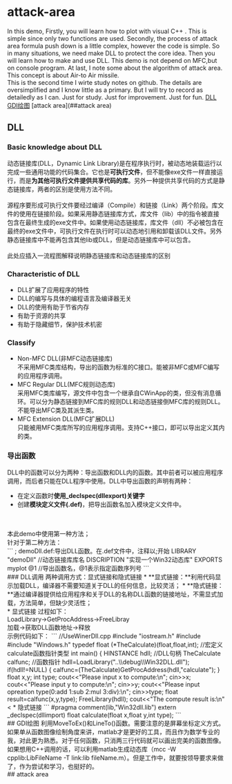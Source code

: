 # attack-area
In this demo, Firstly, you will learn how to plot with visual C++ . This is simple since only two functions are used. Secondly, the process of attack area formula push down is a little complex, however the code is simple. So in many situations, we need make DLL to protect the core idea. Then you will learn how to make and use DLL. This demo is not depend on MFC,but on console program. At last, I note some about the algorithm of attack area.  This concept is about Air-to Air missile.
<br>This is the second time I wirte study notes on github. The details are oversimplified and I know little as a primary. But I will try to record as detailedly as I can. Just for study. Just for improvement. Just for fun.
[DLL](##DLL)
[GDI绘图](##GDI绘图)
[attack area](##attack area)
## DLL
### Basic knowledge about DLL
动态链接库(DLL，Dynamic Link Library)是在程序执行时，被动态地装载运行以完成一些通用功能的代码集合。它也是**可执行文件**，但不能像exe文件一样直接运行，而是**为其他可执行文件提供共享代码的库**。另外一种提供共享代码的方式是静态链接库，两者的区别是使用方法不同。
<br>
<br>源程序要形成可执行文件要经过编译（Compile）和链接（Link）两个阶段。库文件的使用在链接阶段。如果采用静态链接库方式，库文件（lib）中的指令被直接包含在最终生成的exe文件中。如果使用动态链接库，库文件（dll）不必被包含在最终的exe文件中，可执行文件在执行时可以动态地引用和卸载该DLL文件。另外静态链接库中不能再包含其他lib或DLL，但是动态链接库中可以包含。
<br>
<br>此处应插入一流程图解释说明静态链接库和动态链接库的区别
### Characteristic of DLL
* DLL扩展了应用程序的特性
* DLL的编写与具体的编程语言及编译器无关
* DLL的使用有助于节省内存
* 有助于资源的共享
* 有助于隐藏细节，保护技术机密
### Classify
* Non-MFC DLL(非MFC动态链接库)
<br>不采用MFC类库结构，导出的函数为标准的C接口。能被非MFC或MFC编写的应用程序调用。
* MFC Regular DLL(MFC规则动态库)
<br>采用MFC类库编写，源文件中包含一个继承自CWinApp的类，但没有消息循环。可以分为静态链接到MFC库的规则DLL和动态链接倒MFC库的规则DLL。不能导出MFC类及其派生类。
* MFC Extension DLL(MFC扩展DLL)
<br>只能被用MFC类库所写的应用程序调用。支持C++接口，即可以导出定义其内的类。
### 导出函数
DLL中的函数可以分为两种：导出函数和DLL内的函数。其中前者可以被应用程序调用，而后者只能在DLL程序中使用。DLL中导出函数的声明有两种：
* 在定义函数时**使用_declspec(dllexport)关键字**
* 创建**模块定义文件(.def)**，把导出函数名加入模块定义文件中。
<br>
<br>本此demo中使用第一种方法；
<br>针对于第二种方法：
<br>
```
; demoDll.def:导出DLL函数。在.def文件中，注释以;开始
LIBRARY "demoDll"  //动态链接库库名
DISCRIPTION "实现一个Win32动态库"
EXPORTS
      myplot @1   //导出函数名，@1表示指定函数序列号
```
<br>
### DLL调用
两种调用方式：显式链接和隐式链接
* **显式链接：**利用代码显示加载DLL，编译器不需要知道关于DLL的任何信息，比较灵活；
* **隐式链接：**通过编译器提供给应用程序和关于DLL的名称DLL函数的链接地址，不需显式加载，方法简单，但缺少灵活性；
<br>
* 显式链接
过程如下：
<br>LoadLibrary->GetProcAddress->FreeLibray
<br>加载->获取DLL函数地址->释放
<br>示例代码如下：
```
//UseWinerDll.cpp
#include "iostream.h"
#include <stdio.h>
#include "Windows.h"
typedef float (*TheCalculate)(float,float,int); //宏定义calculate函数指针类型
int main()
{
  HINSTANCE hdll;  //DLL句柄
  TheCalculate calfunc;  //函数指针
  hdll=LoadLibrary("..\\debug\\Win32DLL.dll");
  if(hdll!=NULL)
  {
    calfunc=(TheCalculate)GetProcAddress(hdll,"calculate");
  }
  float x,y;
  int type;
  cout<<"Please input x to compute:\n";
  cin>>x;
  cout<<"Please input y to compute:\n";
  cin>>y;
  cout<<"Please input opreation type(0:add 1:sub 2:mul 3:div):\n";
  cin>>type;
  float result=calfunc(x,y,type);
  FreeLibrary(hdll);
  cout<<"The compute result is:\n"<<result<<endl;
  return 0;
}
```
<br>
* 隐式链接
```
#pragma comment(lib,"Win32dll.lib")
extern _declspec(dllimport) float calculate(float x,float y,int type);
```
<br>
## GDI绘图
利用MoveToEx()和LineTo()函数。需要注意的是屏幕坐标定义方式。
<br>如果单从函数图像绘制角度来讲，matlab才是更好的工具，而且作为数学专业的我，对此更为熟悉。对于任何函数，只消两三行代码就可以画出完美的函数图像。如果想用C++调用的话，可以利用matlab生成动态库（mcc -W cpplib:LibFileName -T link:lib fileName.m）。但是工作中，就要按领导要求来做了，作为尝试和学习，也挺好的。
<br>
## attack area
